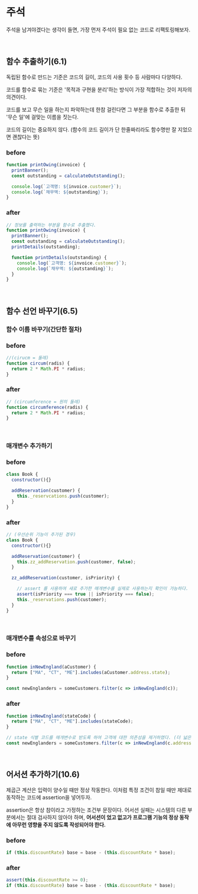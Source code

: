 # 주석

주석을 남겨야겠다는 생각이 들면, 가장 먼저 주석이 필요 없는 코드로 리팩토링해보자.

</br>

## 함수 추출하기(6.1)

독립된 함수로 만드는 기준은 코드의 길이, 코드의 사용 횟수 등 사람마다 다양하다.

코드를 함수로 묶는 기준은 '목적과 구현을 분리'하는 방식이 가장 적합하는 것이 저자의 의견이다.

코드를 보고 무슨 일을 하는지 파악하는데 한참 걸린다면 그 부분을 함수로 추출한 뒤 '무슨 일'에 걸맞는 이름을 짓는다.

코드의 길이는 중요하지 않다. (함수의 코드 길이가 단 한줄짜리라도 함수명만 잘 지었으면 괜찮다는 뜻)

### before

```javascript
function printOwing(invoice) {
  printBanner();
  const outstanding = calculateOutstanding();

  console.log(`고객명: ${invoice.customer}`);
  console.log(`채무액: ${outstanding}`);
}
```

### after

```javascript
// 정보를 출력하는 부분을 함수로 추출했다.
function printOwing(invoice) {
  printBanner();
  const outstanding = calculateOutstanding();
  printDetails(outstanding);

  function printDetails(outstanding) {
    console.log(`고객명: ${invoice.customer}`);
    console.log(`채무액: ${outstanding}`);
  }
}
```

</br>

## 함수 선언 바꾸기(6.5)

### 함수 이름 바꾸기(간단한 절차)

### before

```javascript
//(cirucm = 둘레)
function circum(radis) {
  return 2 * Math.PI * radius;
}
```

### after

```javascript
// (circumference = 원의 둘레)
function circumference(radis) {
  return 2 * Math.PI * radius;
}
```

</br>

### 매개변수 추가하기

### before

```javascript
class Book {
  constructor(){}

  addReservation(customer) {
    this._reservcations.push(customer);
  }
}
```

### after

```javascript
// (우선순위 기능이 추가된 경우)
class Book {
  constructor(){}

  addReservation(customer) {
    this.zz_addReservation.push(customer, false);
  }

  zz_addReservation(customer, isPriority) {

    // assert 를 사용하여 새로 추가한 매개변수를 실제로 사용하는지 확인이 가능하다.
    assert(isPriority === true || isPriority === false);
    this._reservations.push(customer);
  }
}
```

</br>

### 매개변수를 속성으로 바꾸기

### before

```javascript
function inNewEngland(aCustomer) {
  return ["MA", "CT", "ME"].includes(aCustomer.address.state);
}

const newEnglanders = someCustomers.filter(c => inNewEngland(c));
```

### after

```javascript
function inNewEngland(stateCode) {
  return ["MA", "CT", "ME"].includes(stateCode);
}

// state 식별 코드를 매개변수로 받도록 하여 고객에 대한 의존성을 제거하였다. (더 넓은 문맥에서 활용할 수 있게 됨)
const newEnglanders = someCustomers.filter(c => inNewEngland(c.address.state));
```

</br>

## 어서션 추가하기(10.6)

제곱근 계산은 입력이 양수일 때만 정상 작동한다. 이처럼 특정 조건이 참일 때만 제대로 동작하는 코드에 assertion을 넣어두자.

assertion은 항상 참이라고 가정하는 조건부 문장이다. 어서션 실패는 시스템의 다른 부분에서는 절대 검사하지 않아야 하며, **어서션이 었고 없고가 프로그램 기능의 정상 동작에 아무런 영향을 주지 않도록 작성되어야 한다.**

### before

```javascript
if (this.discountRate) base = base - (this.discountRate * base);
```

### after

```javascript
assert(this.discountRate >= 0);
if (this.discountRate) base = base - (this.discountRate * base);
```
